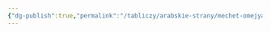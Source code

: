 ```yaml
---
{"dg-publish":true,"permalink":"/tabliczy/arabskie-strany/mechet-omejyadov-damask/","dgPassFrontmatter":true}
---
```



